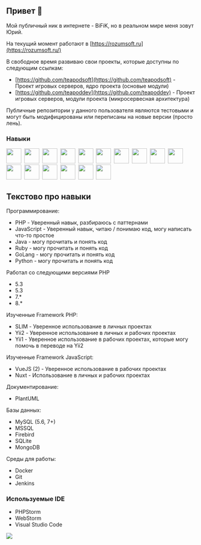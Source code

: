 ## Привет 👋
Мой публичный ник в интернете - BiFiK, но в реальном мире меня зовут Юрий. 

На текущий момент работают в [https://rozumsoft.ru](https://rozumsoft.ru/)

В свободное время развиваю свои проекты, которые доступны по следующим ссылкам:
- [https://github.com/teapodsoft](https://github.com/teapodsoft) - Проект игровых серверов, ядро проекта (основые модули)
- [https://github.com/teapoddev](https://github.com/teapoddev) - Проект игровых серверов, модули проекта (микросервесная архитектура)

Публичные репозитории у данного пользователя являются тестовыми и могут быть модифицированы или переписаны на новые версии (просто лень). 

### Навыки
<img width="40" height="40" src="https://cdn.jsdelivr.net/gh/devicons/devicon@latest/icons/dbeaver/dbeaver-original.svg" />&nbsp; <img width="40" height="40" src="https://cdn.jsdelivr.net/gh/devicons/devicon@latest/icons/docker/docker-original-wordmark.svg" />&nbsp; <img width="40" height="40" src="https://cdn.jsdelivr.net/gh/devicons/devicon@latest/icons/composer/composer-original.svg" />&nbsp; <img width="40" height="40" src="https://cdn.jsdelivr.net/gh/devicons/devicon@latest/icons/gitbook/gitbook-original-wordmark.svg" />&nbsp; <img width="40" height="40" src="https://cdn.jsdelivr.net/gh/devicons/devicon@latest/icons/git/git-original-wordmark.svg" />&nbsp; <img width="40" height="40" src="https://cdn.jsdelivr.net/gh/devicons/devicon@latest/icons/javascript/javascript-original.svg" />&nbsp; <img width="40" height="40" src="https://cdn.jsdelivr.net/gh/devicons/devicon@latest/icons/jira/jira-original-wordmark.svg" />&nbsp; <img width="40" height="40" src="https://cdn.jsdelivr.net/gh/devicons/devicon@latest/icons/confluence/confluence-original-wordmark.svg" />&nbsp; <img width="40" height="40" src="https://cdn.jsdelivr.net/gh/devicons/devicon@latest/icons/bitbucket/bitbucket-original-wordmark.svg" />&nbsp; <img width="40" height="40" src="https://cdn.jsdelivr.net/gh/devicons/devicon@latest/icons/bash/bash-plain.svg" />&nbsp; <img width="40" height="40" src="https://cdn.jsdelivr.net/gh/devicons/devicon@latest/icons/jenkins/jenkins-original.svg" />&nbsp; <img width="40" height="40" src="https://cdn.jsdelivr.net/gh/devicons/devicon@latest/icons/linux/linux-original.svg" />&nbsp; <img width="40" height="40" src="https://cdn.jsdelivr.net/gh/devicons/devicon@latest/icons/mysql/mysql-original-wordmark.svg" />&nbsp; <img width="40" height="40" src="https://cdn.jsdelivr.net/gh/devicons/devicon@latest/icons/php/php-original.svg" />&nbsp; <img width="40" height="40" src="https://cdn.jsdelivr.net/gh/devicons/devicon@latest/icons/phpstorm/phpstorm-original.svg" />&nbsp; <img width="40" height="40" src="https://cdn.jsdelivr.net/gh/devicons/devicon@latest/icons/yii/yii-original-wordmark.svg" />&nbsp;

## Текстово про навыки
Программирование:
- PHP - Уверенный навык, разбираюсь с паттернами
- JavaScript - Уверенный навык, читаю / понимаю код, могу написать что-то простое
- Java - могу прочитать и понять код
- Ruby - могу прочитать и понять код
- GoLang - могу прочитать и понять код
- Python - могу прочитать и понять код

Работал со следующими версиями PHP
- 5.3
- 5.3
- 7.*
- 8.*

Изученные Framework PHP:
- SLIM - Уверенное использование в личных проектах 
- Yii2 - Уверенное использование в личных и рабочих проектах
- Yii1 - Уверенное использование в рабочих проектах, которые могу помочь в переводе на Yii2

Изученные Framework JavaScript:
- VueJS (2) - Уверенное использование в рабочих проектах
- Nuxt - Использование в личных и рабочих проектах 

Документирование:
- PlantUML

Базы данных:
- MySQL (5.6, 7+)
- MSSQL
- Firebird
- SQLite
- MongoDB

Среды для работы:
- Docker
- Git
- Jenkins

### Используемые IDE
- PHPStorm
- WebStorm
- Visual Studio Code

![](https://github-profile-summary-cards.vercel.app/api/cards/stats?username=bifikdev)
